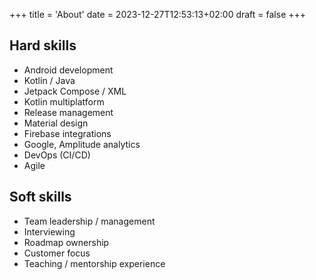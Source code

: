 +++
title = 'About'
date = 2023-12-27T12:53:13+02:00
draft = false
+++

## Hard skills

- Android development
- Kotlin / Java
- Jetpack Compose / XML
- Kotlin multiplatform
- Release management
- Material design
- Firebase integrations
- Google, Amplitude analytics
- DevOps (CI/CD)
- Agile

## Soft skills

- Team leadership / management
- Interviewing
- Roadmap ownership
- Customer focus
- Teaching / mentorship experience